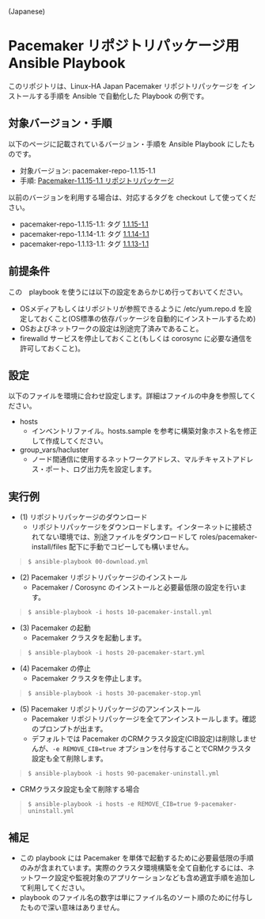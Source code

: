 (Japanese)

# Pacemaker リポジトリパッケージ用 Ansible Playbook

このリポジトリは、Linux-HA Japan Pacemaker リポジトリパッケージを
インストールする手順を Ansible で自動化した Playbook の例です。

## 対象バージョン・手順

以下のページに記載されているバージョン・手順を Ansible Playbook にしたものです。

* 対象バージョン: pacemaker-repo-1.1.15-1.1
* 手順: [Pacemaker-1.1.15-1.1 リポジトリパッケージ](http://linux-ha.osdn.jp/wp/archives/4591)

以前のバージョンを利用する場合は、対応するタグを checkout して使ってください。

* pacemaker-repo-1.1.15-1.1: タグ [1.1.15-1.1](https://github.com/kskmori/ansible-pacemaker/tree/1.1.15-1.1)
* pacemaker-repo-1.1.14-1.1: タグ [1.1.14-1.1](https://github.com/kskmori/ansible-pacemaker/tree/1.1.14-1.1)
* pacemaker-repo-1.1.13-1.1: タグ [1.1.13-1.1](https://github.com/kskmori/ansible-pacemaker/tree/1.1.13-1.1)

## 前提条件

この　playbook を使うには以下の設定をあらかじめ行っておいてください。

* OSメディアもしくはリポジトリが参照できるように /etc/yum.repo.d を設定しておくこと(OS標準の依存パッケージを自動的にインストールするため)
* OSおよびネットワークの設定は別途完了済みであること。
* firewalld サービスを停止しておくこと(もしくは corosync に必要な通信を許可しておくこと)。

## 設定

以下のファイルを環境に合わせ設定します。詳細はファイルの中身を参照してください。

* hosts
  * インベントリファイル。hosts.sample を参考に構築対象ホスト名を修正して作成してください。
* group_vars/hacluster
  * ノード間通信に使用するネットワークアドレス、マルチキャストアドレス・ポート、ログ出力先を設定します。

## 実行例

* (1) リポジトリパッケージのダウンロード
  * リポジトリパッケージをダウンロードします。インターネットに接続されてない環境では、別途ファイルをダウンロードして roles/pacemaker-install/files 配下に手動でコピーしても構いません。

>     $ ansible-playbook 00-download.yml

* (2) Pacemaker リポジトリパッケージのインストール
  * Pacemaker / Corosync のインストールと必要最低限の設定を行います。

>     $ ansible-playbook -i hosts 10-pacemaker-install.yml 

* (3) Pacemaker の起動
  * Pacemaker クラスタを起動します。

>     $ ansible-playbook -i hosts 20-pacemaker-start.yml 

* (4) Pacemaker の停止
  * Pacemaker クラスタを停止します。

>     $ ansible-playbook -i hosts 30-pacemaker-stop.yml 

* (5) Pacemaker リポジトリパッケージのアンインストール
  * Pacemaker リポジトリパッケージを全てアンインストールします。確認のプロンプトが出ます。
  * デフォルトでは Pacemaker のCRMクラスタ設定(CIB設定)は削除しませんが、`-e REMOVE_CIB=true` オプションを付与することでCRMクラスタ設定も全て削除します。

>     $ ansible-playbook -i hosts 90-pacemaker-uninstall.yml 

  * CRMクラスタ設定も全て削除する場合

>     $ ansible-playbook -i hosts -e REMOVE_CIB=true 9-pacemaker-uninstall.yml


## 補足

* この playbook には Pacemaker を単体で起動するために必要最低限の手順のみが含まれています。実際のクラスタ環境構築を全て自動化するには、ネットワーク設定や監視対象のアプリケーションなども含め適宜手順を追加して利用してください。
* playbook のファイル名の数字は単にファイル名のソート順のために付与したもので深い意味はありません。
